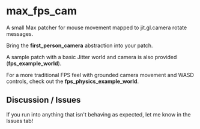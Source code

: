 # max_fps_cam
A small Max patcher for mouse movement mapped to jit.gl.camera rotate messages.

Bring the **first_person_camera** abstraction into your patch.

A sample patch with a basic Jitter world and camera is also provided (**fps_example_world**).

For a more traditional FPS feel with grounded camera movement and WASD controls, check out the **fps_physics_example_world**.

## Discussion / Issues

If you run into anything that isn't behaving as expected, let me know in the Issues tab!
